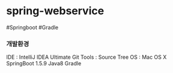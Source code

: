 # spring-webservice
#Springboot #Gradle

### 개발환경

IDE : IntelliJ IDEA Ultimate
Git Tools : Source Tree
OS : Mac OS X
SpringBoot 1.5.9
Java8
Gradle

